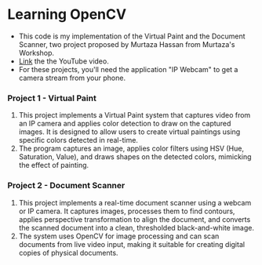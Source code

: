 # Learning OpenCV

- This code is my implementation of the Virtual Paint and the Document Scanner, two project proposed by Murtaza Hassan from Murtaza's Workshop.
- [Link](https://www.youtube.com/watch?v=WQeoO7MI0Bs) the the YouTube video.
- For these projects, you'll need the application "IP Webcam" to get a camera stream from your phone.

### Project 1 - Virtual Paint
1) This project implements a Virtual Paint system that captures video from an IP camera and applies color detection to draw on the captured images. It is designed to allow users to create virtual paintings using specific colors detected in real-time.
2) The program captures an image, applies color filters using HSV (Hue, Saturation, Value), and draws shapes on the detected colors, mimicking the effect of painting.

### Project 2 - Document Scanner
1) This project implements a real-time document scanner using a webcam or IP camera. It captures images, processes them to find contours, applies perspective transformation to align the document, and converts the scanned document into a clean, thresholded black-and-white image.
2) The system uses OpenCV for image processing and can scan documents from live video input, making it suitable for creating digital copies of physical documents.
